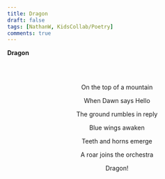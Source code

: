```yaml
---
title: Dragon
draft: false
tags: [NathanW, KidsCollab/Poetry]
comments: true
---
```


**Dragon**

<br></br>

<center>On the top of a mountain

When Dawn says Hello

The ground rumbles in reply

Blue wings awaken

Teeth and horns emerge

A roar joins the orchestra

Dragon!</center>
